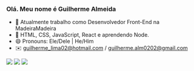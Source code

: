 ### Olá. Meu nome é Guilherme Almeida


- 🔭 Atualmente trabalho como Desenvolvedor Front-End na MadeiraMadeira
- 🌱 HTML, CSS, JavaScript, React e aprendendo Node.
- 😄 Pronouns: Ele/Dele | He/Him
- ✉️ guilherme_lima02@hotmail.com / guilherme.alm0202@gmail.com

<div> 
  <a href="https://www.instagram.com/guilhermealm._/?hl=pt-br" target="_blank"><img src="https://img.shields.io/badge/-Instagram-%23E4405F?style=for-the-badge&logo=instagram&logoColor=white" target="_blank"></a>
  <a href = "mailto:guilherme.alm0202@gmail.com"><img src="https://img.shields.io/badge/-Gmail-%23333?style=for-the-badge&logo=gmail&logoColor=white" target="_blank"></a>
  <a href="https://www.linkedin.com/in/guilhermealmeidal/" target="_blank"><img src="https://img.shields.io/badge/-LinkedIn-%230077B5?style=for-the-badge&logo=linkedin&logoColor=white" target="_blank"></a>
</div>
